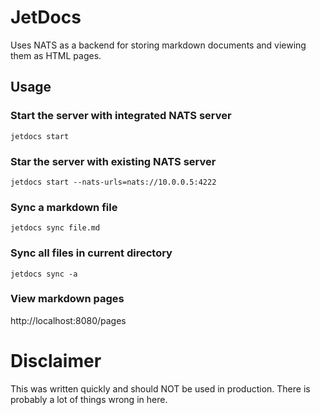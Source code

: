 # JetDocs

Uses NATS as a backend for storing markdown documents and viewing them as HTML pages.


## Usage

### Start the server with integrated NATS server
`jetdocs start`

### Star the server with existing NATS server
`jetdocs start --nats-urls=nats://10.0.0.5:4222`

### Sync a markdown file
`jetdocs sync file.md`

### Sync all files in current directory
`jetdocs sync -a`

### View markdown pages
http://localhost:8080/pages

# Disclaimer

This was written quickly and should NOT be used in production. There is probably a lot of things wrong in here.